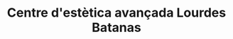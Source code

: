 ---
title: "Centre d'estètica avançada Lourdes Batanas"
url: /lleida/centre-destetica-avancada-lourdes-batanas/
shop: cosméticos
---